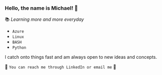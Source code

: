 ### Hello, the name is Michael! 👋

📚 *Learning more and more everyday*

* `Azure`
* `Linux`
* `BASH`
* `Python`

I catch onto things fast and am always open to new ideas and concepts.

📱 `You can reach me through LinkedIn or email me` 📧
